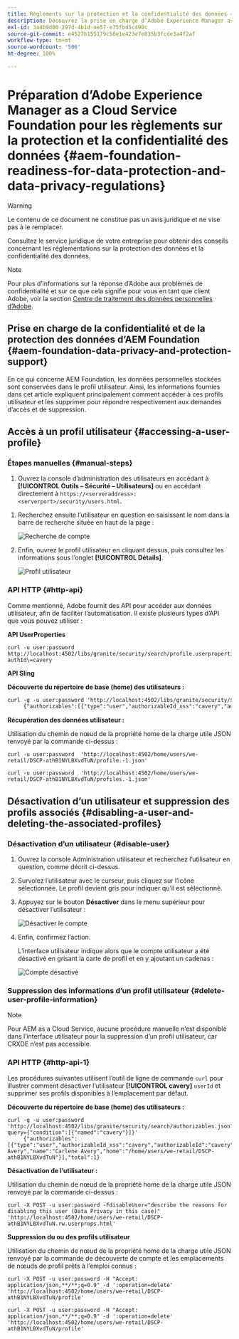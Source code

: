 ```yaml
---
title: Règlements sur la protection et la confidentialité des données – Préparation d’Adobe Experience Manager as a Cloud Service Foundation
description: Découvrez la prise en charge d’Adobe Experience Manager as a Cloud Service Foundation pour les différents règlements sur la protection et la confidentialité des données ; notamment le règlement général sur la protection des données (RGPD) de l’Union européenne, la loi sur la protection de la vie privée des consommateurs de Californie et la manière de s’y conformer lors de la mise en œuvre d’un nouveau projet AEM as a Cloud Service.
exl-id: 3a4b9d00-297d-4b1d-ae57-e75fbd5c490c
source-git-commit: e4527b155179c50e1e423e7e835b3fcde3a4f2af
workflow-type: tm+mt
source-wordcount: '506'
ht-degree: 100%

---
```


# Préparation d’Adobe Experience Manager as a Cloud Service Foundation pour les règlements sur la protection et la confidentialité des données {#aem-foundation-readiness-for-data-protection-and-data-privacy-regulations}

>[!WARNING]
>
>Le contenu de ce document ne constitue pas un avis juridique et ne vise pas à le remplacer.
>
>Consultez le service juridique de votre entreprise pour obtenir des conseils concernant les réglementations sur la protection des données et la confidentialité des données.

>[!NOTE]
>
>Pour plus d’informations sur la réponse d’Adobe aux problèmes de confidentialité et sur ce que cela signifie pour vous en tant que client Adobe, voir la section [Centre de traitement des données personnelles d’Adobe](https://www.adobe.com/fr/privacy.html).

## Prise en charge de la confidentialité et de la protection des données d’AEM Foundation {#aem-foundation-data-privacy-and-protection-support}

En ce qui concerne AEM Foundation, les données personnelles stockées sont conservées dans le profil utilisateur. Ainsi, les informations fournies dans cet article expliquent principalement comment accéder à ces profils utilisateur et les supprimer pour répondre respectivement aux demandes d’accès et de suppression.

## Accès à un profil utilisateur {#accessing-a-user-profile}

### Étapes manuelles {#manual-steps}

1. Ouvrez la console d’administration des utilisateurs en accédant à **[!UICONTROL Outils – Sécurité – Utilisateurs]** ou en accédant directement à `https://<serveraddress>:<serverport>/security/users.html`.

<!--
   ![useradmin2](assets/useradmin2.png)
-->

1. Recherchez ensuite l’utilisateur en question en saisissant le nom dans la barre de recherche située en haut de la page :

   ![Recherche de compte](assets/dpp-foundation-01.png)

1. Enfin, ouvrez le profil utilisateur en cliquant dessus, puis consultez les informations sous l’onglet **[!UICONTROL Détails]**.

   ![Profil utilisateur](assets/dpp-foundation-02.png)

### API HTTP {#http-api}

Comme mentionné, Adobe fournit des API pour accéder aux données utilisateur, afin de faciliter l’automatisation. Il existe plusieurs types d’API que vous pouvez utiliser :

**API UserProperties**

```shell
curl -u user:password http://localhost:4502/libs/granite/security/search/profile.userproperties.json\?authId\=cavery
```

**API Sling**

**Découverte du répertoire de base (home) des utilisateurs :**

```xml
curl -g -u user:password 'http://localhost:4502/libs/granite/security/search/authorizables.json?query={"condition":[{"named":"cavery"}]}'
     {"authorizables":[{"type":"user","authorizableId_xss":"cavery","authorizableId":"cavery","name_xss":"Carlene Avery","name":"Carlene Avery","home":"/home/users/we-retail/DSCP-athB1NYLBXvdTuN"}],"total":1}
```

**Récupération des données utilisateur :**

Utilisation du chemin de nœud de la propriété home de la charge utile JSON renvoyé par la commande ci-dessus :

```shell
curl -u user:password  'http://localhost:4502/home/users/we-retail/DSCP-athB1NYLBXvdTuN/profile.-1.json'
```

```shell
curl -u user:password  'http://localhost:4502/home/users/we-retail/DSCP-athB1NYLBXvdTuN/profiles.-1.json'
```

## Désactivation d’un utilisateur et suppression des profils associés {#disabling-a-user-and-deleting-the-associated-profiles}

### Désactivation d’un utilisateur {#disable-user}

1. Ouvrez la console Administration utilisateur et recherchez l’utilisateur en question, comme décrit ci-dessus.
2. Survolez l’utilisateur avec le curseur, puis cliquez sur l’icône sélectionnée. Le profil devient gris pour indiquer qu’il est sélectionné.

3. Appuyez sur le bouton **Désactiver** dans le menu supérieur pour désactiver l’utilisateur :

   ![Désactiver le compte](assets/dpp-foundation-03.png)

4. Enfin, confirmez l’action.

   L’interface utilisateur indique alors que le compte utilisateur a été désactivé en grisant la carte de profil et en y ajoutant un cadenas :

   ![Compte désactivé](assets/dpp-foundation-04.png)

### Suppression des informations d’un profil utilisateur {#delete-user-profile-information}

>[!NOTE]
>
>Pour AEM as a Cloud Service, aucune procédure manuelle n’est disponible dans l’interface utilisateur pour la suppression d’un profil utilisateur, car CRXDE n’est pas accessible.

### API HTTP {#http-api-1}

Les procédures suivantes utilisent l’outil de ligne de commande `curl` pour illustrer comment désactiver l’utilisateur **[!UICONTROL cavery]** `userId` et supprimer ses profils disponibles à l’emplacement par défaut.

**Découverte du répertoire de base (home) des utilisateurs :**

```shell
curl -g -u user:password 'http://localhost:4502/libs/granite/security/search/authorizables.json?query={"condition":[{"named":"cavery"}]}'
     {"authorizables":[{"type":"user","authorizableId_xss":"cavery","authorizableId":"cavery","name_xss":"Carlene Avery","name":"Carlene Avery","home":"/home/users/we-retail/DSCP-athB1NYLBXvdTuN"}],"total":1}
```

**Désactivation de l’utilisateur :**

Utilisation du chemin de nœud de la propriété home de la charge utile JSON renvoyé par la commande ci-dessus :

```shell
curl -X POST -u user:password -FdisableUser="describe the reasons for disabling this user (Data Privacy in this case)" 'http://localhost:4502/home/users/we-retail/DSCP-athB1NYLBXvdTuN.rw.userprops.html'
```

**Suppression du ou des profils utilisateur**

Utilisation du chemin de nœud de la propriété home de la charge utile JSON renvoyé par la commande de découverte de compte et les emplacements de nœuds de profil prêts à l’emploi connus :

```shell
curl -X POST -u user:password -H "Accept: application/json,**/**;q=0.9" -d ':operation=delete' 'http://localhost:4502/home/users/we-retail/DSCP-athB1NYLBXvdTuN/profile'
```

```shell
curl -X POST -u user:password -H "Accept: application/json,**/**;q=0.9" -d ':operation=delete' 'http://localhost:4502/home/users/we-retail/DSCP-athB1NYLBXvdTuN/profile'
```
